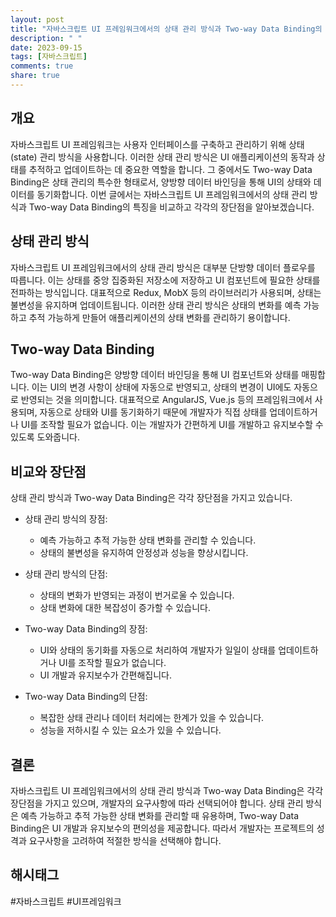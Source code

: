 ```yaml
---
layout: post
title: "자바스크립트 UI 프레임워크에서의 상태 관리 방식과 Two-way Data Binding의 특징 비교하기"
description: " "
date: 2023-09-15
tags: [자바스크립트]
comments: true
share: true
---
```


## 개요
자바스크립트 UI 프레임워크는 사용자 인터페이스를 구축하고 관리하기 위해 상태(state) 관리 방식을 사용합니다. 이러한 상태 관리 방식은 UI 애플리케이션의 동작과 상태를 추적하고 업데이트하는 데 중요한 역할을 합니다. 그 중에서도 Two-way Data Binding은 상태 관리의 특수한 형태로서, 양방향 데이터 바인딩을 통해 UI의 상태와 데이터를 동기화합니다. 이번 글에서는 자바스크립트 UI 프레임워크에서의 상태 관리 방식과 Two-way Data Binding의 특징을 비교하고 각각의 장단점을 알아보겠습니다.

## 상태 관리 방식
자바스크립트 UI 프레임워크에서의 상태 관리 방식은 대부분 단방향 데이터 플로우를 따릅니다. 이는 상태를 중앙 집중화된 저장소에 저장하고 UI 컴포넌트에 필요한 상태를 전파하는 방식입니다. 대표적으로 Redux, MobX 등의 라이브러리가 사용되며, 상태는 불변성을 유지하며 업데이트됩니다. 이러한 상태 관리 방식은 상태의 변화를 예측 가능하고 추적 가능하게 만들어 애플리케이션의 상태 변화를 관리하기 용이합니다.

## Two-way Data Binding
Two-way Data Binding은 양방향 데이터 바인딩을 통해 UI 컴포넌트와 상태를 매핑합니다. 이는 UI의 변경 사항이 상태에 자동으로 반영되고, 상태의 변경이 UI에도 자동으로 반영되는 것을 의미합니다. 대표적으로 AngularJS, Vue.js 등의 프레임워크에서 사용되며, 자동으로 상태와 UI를 동기화하기 때문에 개발자가 직접 상태를 업데이트하거나 UI를 조작할 필요가 없습니다. 이는 개발자가 간편하게 UI를 개발하고 유지보수할 수 있도록 도와줍니다.

## 비교와 장단점
상태 관리 방식과 Two-way Data Binding은 각각 장단점을 가지고 있습니다.

- 상태 관리 방식의 장점:
  - 예측 가능하고 추적 가능한 상태 변화를 관리할 수 있습니다.
  - 상태의 불변성을 유지하여 안정성과 성능을 향상시킵니다.
- 상태 관리 방식의 단점:
  - 상태의 변화가 반영되는 과정이 번거로울 수 있습니다.
  - 상태 변화에 대한 복잡성이 증가할 수 있습니다.

- Two-way Data Binding의 장점:
  - UI와 상태의 동기화를 자동으로 처리하여 개발자가 일일이 상태를 업데이트하거나 UI를 조작할 필요가 없습니다.
  - UI 개발과 유지보수가 간편해집니다.
- Two-way Data Binding의 단점:
  - 복잡한 상태 관리나 데이터 처리에는 한계가 있을 수 있습니다.
  - 성능을 저하시킬 수 있는 요소가 있을 수 있습니다.

## 결론
자바스크립트 UI 프레임워크에서의 상태 관리 방식과 Two-way Data Binding은 각각 장단점을 가지고 있으며, 개발자의 요구사항에 따라 선택되어야 합니다. 상태 관리 방식은 예측 가능하고 추적 가능한 상태 변화를 관리할 때 유용하며, Two-way Data Binding은 UI 개발과 유지보수의 편의성을 제공합니다. 따라서 개발자는 프로젝트의 성격과 요구사항을 고려하여 적절한 방식을 선택해야 합니다.

## 해시태그
#자바스크립트 #UI프레임워크